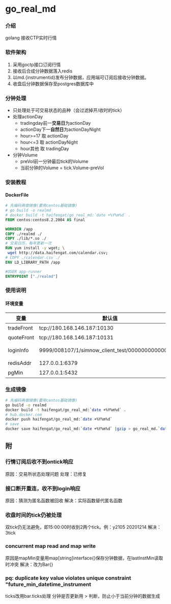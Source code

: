 # go_real_md

### 介绍
golang 接收CTP实时行情

### 软件架构
1. 采用goctp接口订阅行情
2. 接收后合成分钟数据落入redis
3. 以md.{instrumentid}发布分钟数据，应用端可订阅后接收分钟数据。
4. 收盘后分钟数据保存至postgres数据库中

### 分钟处理
* 只处理处于可交易状态的品种（会过滤掉开/收时的tick）
* 处理actionDay
  * tradingday前一**交易日**为actionDay
  * actionDay下一**自然日**为actionDayNight
  * hour>=17 取 actionDay
  * hour<=3  取 actionDayNight
  * hour其他 取 tradingDay
* 分钟Volume
  * preVol前一分钟最后tick的Volume
  * 当前分钟的Volume = tick.Volume-preVol

### 安装教程
#### DockerFile
```dockerfile
# 先编码再做镜像(要用centos基础镜像)
# go build -o realmd
# docker build -t haifengat/go_real_md:`date +%Y%m%d` .
FROM centos:centos8.2.2004 AS final

WORKDIR /app
COPY ./realmd ./
COPY ./lib/*.so ./
# 交易日历，每年更新一次
RUN yum install -y wget; \
 wget http://data.haifengat.com/calendar.csv;
# COPY ./calendar.csv ./
ENV LD_LIBRARY_PATH /app

#USER app-runner
ENTRYPOINT ["./realmd"]
```

### 使用说明
#### 环境变量
变量|默认值|说明
-|-|-
tradeFront|tcp://180.168.146.187:10130|ctp交易前置
quoteFront|tcp://180.168.146.187:10131|ctp行情前置
loginInfo|9999/008107/1/simnow_client_test/0000000000000000|登录配置格式 broker/investor/pwd/appid/authcode
redisAddr|127.0.0.1:6379|redis库配置host:port
pgMin|127.0.0.1:5432|分钟pg库配置

### 生成镜像
```bash
# 先编码再做镜像(要用centos基础镜像)
go build -o realmd
docker build -t haifengat/go_real_md:`date +%Y%m%d` .
# hub.docker.com
docker push haifengat/go_real_md:`date +%Y%m%d`
# save
docker save haifengat/go_real_md:`date +%Y%m%d` |gzip > go_real_md.`date +%Y%m%d`.tgz
```

## 附
### 行情订阅后收不到ontick响应
原因：交易所状态处理问题
处理：已修复

### 接口断开重连，收不到login响应
原因：猜测为匿名函数被回收
解决：实际函数替代匿名函数

### 收盘时间的tick仍被处理
双tick仍无法避免，即15:00:00时收到2两个tick。例：y2105 20201214
解决：3tick

### concurrent map read and map write
原因是mapMin变量用map[string]interface{}保存分钟数据，在lastInstMin读取时冲突
解决：改为Bar{}

###  pq: duplicate key value violates unique constraint "future_min_datetime_instrument
ticks改用bar.ticks处理
分钟是否更新用 > 判断，防止小于当前分钟的数据生成